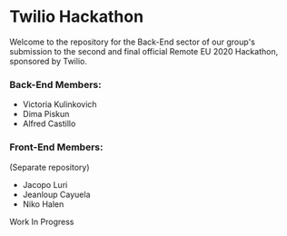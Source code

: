# Twilio Hackathon

Welcome to the repository for the Back-End sector of our group's submission to the second and final official Remote EU 2020 Hackathon, sponsored by Twilio.

### Back-End Members:
- Victoria Kulinkovich
- Dima Piskun
- Alfred Castillo

### Front-End Members:
(Separate repository)
- Jacopo Luri
- Jeanloup Cayuela
- Niko Halen

Work In Progress
